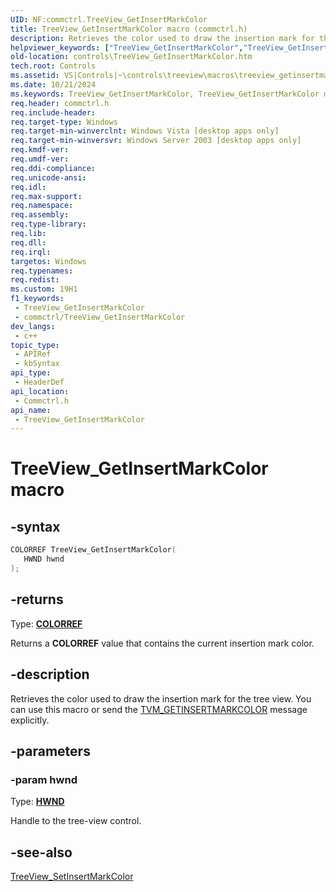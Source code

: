 ```yaml
---
UID: NF:commctrl.TreeView_GetInsertMarkColor
title: TreeView_GetInsertMarkColor macro (commctrl.h)
description: Retrieves the color used to draw the insertion mark for the tree view. You can use this macro or send the TVM_GETINSERTMARKCOLOR message explicitly.
helpviewer_keywords: ["TreeView_GetInsertMarkColor","TreeView_GetInsertMarkColor macro [Windows Controls]","_win32_TreeView_GetInsertMarkColor","_win32_TreeView_GetInsertMarkColor_cpp","commctrl/TreeView_GetInsertMarkColor","controls.TreeView_GetInsertMarkColor","controls._win32_TreeView_GetInsertMarkColor"]
old-location: controls\TreeView_GetInsertMarkColor.htm
tech.root: Controls
ms.assetid: VS|Controls|~\controls\treeview\macros\treeview_getinsertmarkcolor.htm
ms.date: 10/21/2024
ms.keywords: TreeView_GetInsertMarkColor, TreeView_GetInsertMarkColor macro [Windows Controls], _win32_TreeView_GetInsertMarkColor, _win32_TreeView_GetInsertMarkColor_cpp, commctrl/TreeView_GetInsertMarkColor, controls.TreeView_GetInsertMarkColor, controls._win32_TreeView_GetInsertMarkColor
req.header: commctrl.h
req.include-header: 
req.target-type: Windows
req.target-min-winverclnt: Windows Vista [desktop apps only]
req.target-min-winversvr: Windows Server 2003 [desktop apps only]
req.kmdf-ver: 
req.umdf-ver: 
req.ddi-compliance: 
req.unicode-ansi: 
req.idl: 
req.max-support: 
req.namespace: 
req.assembly: 
req.type-library: 
req.lib: 
req.dll: 
req.irql: 
targetos: Windows
req.typenames: 
req.redist: 
ms.custom: 19H1
f1_keywords:
 - TreeView_GetInsertMarkColor
 - commctrl/TreeView_GetInsertMarkColor
dev_langs:
 - c++
topic_type:
 - APIRef
 - kbSyntax
api_type:
 - HeaderDef
api_location:
 - Commctrl.h
api_name:
 - TreeView_GetInsertMarkColor
---
```


# TreeView_GetInsertMarkColor macro

## -syntax

```cpp
COLORREF TreeView_GetInsertMarkColor(
   HWND hwnd
);
```

## -returns

Type: **[COLORREF](/windows/desktop/winprog/windows-data-types)**

Returns a <b>COLORREF</b> value that contains the current insertion mark color.

## -description

Retrieves the color used to draw the insertion mark for the tree view. You can use this macro or send the <a href="/windows/desktop/Controls/tvm-getinsertmarkcolor">TVM_GETINSERTMARKCOLOR</a> message explicitly.

## -parameters

### -param hwnd

Type: <b><a href="/windows/desktop/WinProg/windows-data-types">HWND</a></b>

Handle to the tree-view control.

## -see-also

<a href="/windows/desktop/api/commctrl/nf-commctrl-treeview_setinsertmarkcolor">TreeView_SetInsertMarkColor</a>
